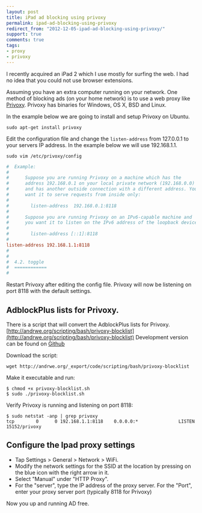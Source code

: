 ```yaml
---
layout: post
title: iPad ad blocking using privoxy
permalink: ipad-ad-blocking-using-privoxy
redirect_from: "2012-12-05-ipad-ad-blocking-using-privoxy/"
support: true
comments: true
tags:
- proxy
- privoxy
---
```


I recently acquired an iPad 2 which I use mostly for surfing the web. I had no idea that you could not use browser extensions.

Assuming you have an extra computer running on your network. One method of blocking ads (on your home network) is to use a web proxy like [Privoxy](http://www.privoxy.org/). Privoxy has binaries for Windows, OS X, BSD and Linux.

In the example below we are going to install and setup Privoxy on Ubuntu.

```shell
sudo apt-get install privoxy
```

Edit the configuration file and change the `listen-address` from 127.0.0.1 to your servers IP address. In the example below we will use 192.168.1.1.

```shell
sudo vim /etc/privoxy/config
```

```conf
#  Example:
#
#      Suppose you are running Privoxy on a machine which has the
#      address 192.168.0.1 on your local private network (192.168.0.0)
#      and has another outside connection with a different address. You
#      want it to serve requests from inside only:
#
#        listen-address  192.168.0.1:8118
#
#      Suppose you are running Privoxy on an IPv6-capable machine and
#      you want it to listen on the IPv6 address of the loopback device:
#
#        listen-address [::1]:8118
#
listen-address 192.168.1.1:8118
#
#
#  4.2. toggle
#  ============
#
```

Restart Privoxy after editing the config file. Privoxy will now be listening on port 8118 with the default settings.

## AdblockPlus lists for Privoxy.

There is a script that will convert the AdblockPlus lists for Privoxy.
[http://andrwe.org/scripting/bash/privoxy-blocklist](http://andrwe.org/scripting/bash/privoxy-blocklist)
Development version can be found on [Github](http://github.com/Andrwe/privoxy-blocklist)

Download the script:

```shell
wget http://andrwe.org/_export/code/scripting/bash/privoxy-blocklist
```

Make it executable and run:

```shell
$ chmod +x privoxy-blocklist.sh
$ sudo ./privoxy-blocklist.sh
```

Verify Privoxy is running and listening on port 8118:

```shell
$ sudo netstat -anp | grep privoxy
tcp        0      0 192.168.1.1:8118    0.0.0.0:*               LISTEN      15152/privoxy
```

## Configure the Ipad proxy settings

* Tap Settings > General > Network > WiFi.
* Modify the network settings for the SSID at the location by pressing on the blue icon with the right arrow in it.
* Select "Manual" under "HTTP Proxy".
* For the "server", type the IP address of the proxy server. For the "Port", enter your proxy server port (typically 8118 for Privoxy)

Now you up and running AD free.
